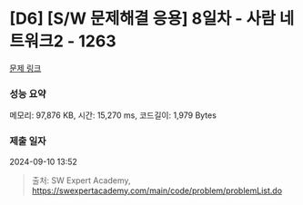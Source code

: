 # [D6] [S/W 문제해결 응용] 8일차 - 사람 네트워크2 - 1263 

[문제 링크](https://swexpertacademy.com/main/code/problem/problemDetail.do?contestProbId=AV18P2B6Iu8CFAZN) 

### 성능 요약

메모리: 97,876 KB, 시간: 15,270 ms, 코드길이: 1,979 Bytes

### 제출 일자

2024-09-10 13:52



> 출처: SW Expert Academy, https://swexpertacademy.com/main/code/problem/problemList.do